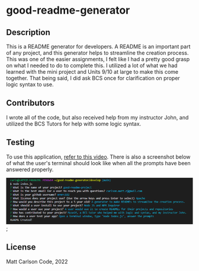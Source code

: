 # good-readme-generator

## Description
This is a README generator for developers.  A README is an important part of any project, and this generator helps to streamline the creation process. This was one of the easier assignments, I felt like I had a pretty good grasp on what I needed to do to complete this.  I utilized a lot of what we had learned with the mini project and Units 9/10 at large to make this come together.  That being said, I did ask BCS once for clarification on proper logic syntax to use.  

## Contributors
I wrote all of the code, but also received help from my instructor John, and utilized the BCS Tutors for help with some logic syntax.

## Testing
To use this application, [refer to this video](https://drive.google.com/file/d/1rfSExrJ64tQCLS-T7ft-rsJ3dunl4uQR/view?usp=sharing).  There is also a screenshot below of what the user's terminal should look like when all the prompts have been answered properly.

![App Screenshot](/properreadmescreenshot.png);

## License
Matt Carlson Code, 2022